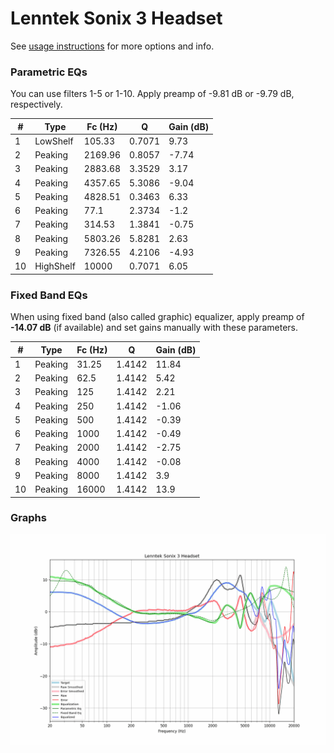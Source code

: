 # Lenntek Sonix 3 Headset
See [usage instructions](https://github.com/jaakkopasanen/AutoEq#usage) for more options and info.

### Parametric EQs
You can use filters 1-5 or 1-10. Apply preamp of -9.81 dB or -9.79 dB, respectively.

|   # | Type      |   Fc (Hz) |      Q |   Gain (dB) |
|-----|-----------|-----------|--------|-------------|
|   1 | LowShelf  |    105.33 | 0.7071 |        9.73 |
|   2 | Peaking   |   2169.96 | 0.8057 |       -7.74 |
|   3 | Peaking   |   2883.68 | 3.3529 |        3.17 |
|   4 | Peaking   |   4357.65 | 5.3086 |       -9.04 |
|   5 | Peaking   |   4828.51 | 0.3463 |        6.33 |
|   6 | Peaking   |     77.1  | 2.3734 |       -1.2  |
|   7 | Peaking   |    314.53 | 1.3841 |       -0.75 |
|   8 | Peaking   |   5803.26 | 5.8281 |        2.63 |
|   9 | Peaking   |   7326.55 | 4.2106 |       -4.93 |
|  10 | HighShelf |  10000    | 0.7071 |        6.05 |

### Fixed Band EQs
When using fixed band (also called graphic) equalizer, apply preamp of **-14.07 dB** (if available) and set gains manually with these parameters.

|   # | Type    |   Fc (Hz) |      Q |   Gain (dB) |
|-----|---------|-----------|--------|-------------|
|   1 | Peaking |     31.25 | 1.4142 |       11.84 |
|   2 | Peaking |     62.5  | 1.4142 |        5.42 |
|   3 | Peaking |    125    | 1.4142 |        2.21 |
|   4 | Peaking |    250    | 1.4142 |       -1.06 |
|   5 | Peaking |    500    | 1.4142 |       -0.39 |
|   6 | Peaking |   1000    | 1.4142 |       -0.49 |
|   7 | Peaking |   2000    | 1.4142 |       -2.75 |
|   8 | Peaking |   4000    | 1.4142 |       -0.08 |
|   9 | Peaking |   8000    | 1.4142 |        3.9  |
|  10 | Peaking |  16000    | 1.4142 |       13.9  |

### Graphs
![](./Lenntek%20Sonix%203%20Headset.png)
